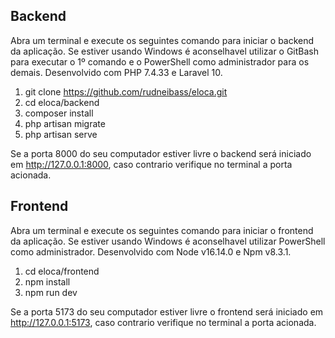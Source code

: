 ## Backend  
Abra um terminal e execute os seguintes comando para iniciar o backend da aplicação. Se estiver usando Windows é aconselhavel utilizar o GitBash para executar o 1º comando e o PowerShell como administrador para os demais. Desenvolvido com PHP 7.4.33 e Laravel 10.

1. git clone https://github.com/rudneibass/eloca.git
2. cd eloca/backend
3. composer install
4. php artisan migrate
5. php artisan serve

Se a porta 8000 do seu computador estiver livre o backend será iniciado em http://127.0.0.1:8000, caso contrario verifique no terminal a porta acionada.

## Frontend

Abra um terminal e execute os seguintes comando para iniciar o frontend da aplicação. Se estiver usando Windows é aconselhavel utilizar PowerShell como administrador. Desenvolvido com Node v16.14.0 e Npm v8.3.1.

1. cd eloca/frontend
2. npm install
3. npm run dev

Se a porta 5173 do seu computador estiver livre o frontend será iniciado em http://127.0.0.1:5173, caso contrario verifique no terminal a porta acionada.
